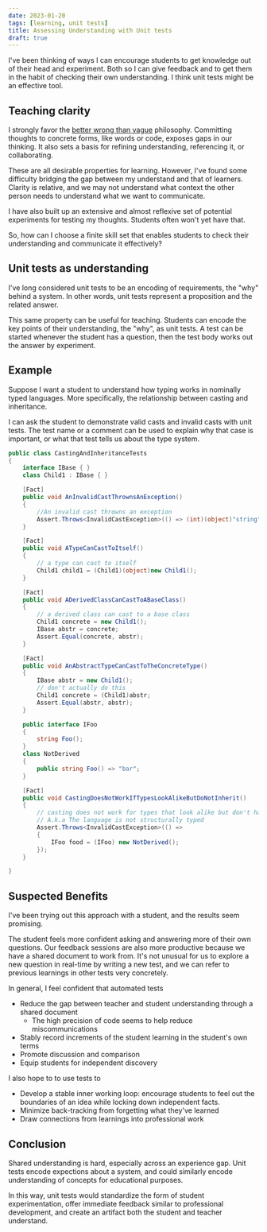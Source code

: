 ```yaml
---
date: 2023-01-20
tags: [learning, unit tests]
title: Assessing Understanding with Unit tests
draft: true
---
```


I've been thinking of ways I can encourage students to get knowledge out of their head and experiment. Both so I can give feedback and to get them in the habit of checking their own understanding. I think unit tests might be an effective tool.
<!--more-->

## Teaching clarity
I strongly favor the [better wrong than vague](../posts/Whats-Your-Duck-V2/2022-06-16-1-Software-as-Clarity.md) philosophy. Committing thoughts to concrete forms, like words or code, exposes gaps in our thinking. It also sets a basis for refining understanding, referencing it, or collaborating.

These are all desirable properties for learning. However, I've found some difficulty bridging the gap between my understand and that of learners. Clarity is relative, and we may not understand what context the other person needs to understand what we want to communicate. 

I have also built up an extensive and almost reflexive set of potential experiments for testing my thoughts. Students often won't yet have that.

So, how can I choose a finite skill set that enables students to check their understanding and communicate it effectively?

## Unit tests as understanding

I've long considered unit tests to be an encoding of requirements, the "why" behind a system. In other words, unit tests represent a proposition and the related answer.

This same property can be useful for teaching. Students can encode the key points of their understanding, the "why", as unit tests. A test can be started whenever the student has a question, then the test body works out the answer by experiment.

## Example

Suppose I want a student to understand how typing works in nominally typed languages. More specifically, the relationship between casting and inheritance.

I can ask the student to demonstrate valid casts and invalid casts with unit tests. The test name or a comment can be used to explain why that case is important, or what that test tells us about the type system.

```cs
public class CastingAndInheritanceTests
{
    interface IBase { }
    class Child1 : IBase { }

    [Fact]
    public void AnInvalidCastThrownsAnException()
    {
        //An invalid cast throwns an exception
        Assert.Throws<InvalidCastException>(() => (int)(object)"string");
    }

    [Fact]
    public void ATypeCanCastToItself()
    {
        // a type can cast to itself
        Child1 child1 = (Child1)(object)new Child1();
    }

    [Fact]
    public void ADerivedClassCanCastToABaseClass()
    {
        // a derived class can cast to a base class
        Child1 concrete = new Child1();
        IBase abstr = concrete;
        Assert.Equal(concrete, abstr);
    }

    [Fact]
    public void AnAbstractTypeCanCastToTheConcreteType()
    {
        IBase abstr = new Child1();
        // don't actually do this
        Child1 concrete = (Child1)abstr; 
        Assert.Equal(abstr, abstr);
    }

    public interface IFoo
    {
        string Foo();
    }
    class NotDerived
    {
        public string Foo() => "bar";
    }

    [Fact]
    public void CastingDoesNotWorkIfTypesLookAlikeButDoNotInherit()
    {
        // casting does not work for types that look alike but don't have an inheritance relationship
        // A.k.a The language is not structurally typed
        Assert.Throws<InvalidCastException>(() =>
        {
            IFoo food = (IFoo) new NotDerived();
        });
    }

}
```

## Suspected Benefits

I've been trying out this approach with a student, and the results seem promising.

The student feels more confident asking and answering more of their own questions.
Our feedback sessions are also more productive because we have a shared document to work from. It's not unusual for us to explore a new question in real-time by writing a new test, and we can refer to previous learnings in other tests very concretely.

<!-- Unit tests encode expectations, so they encourage students to always keep the goals of a concept in mind. -->

In general, I feel confident that automated tests 
- Reduce the gap between teacher and student understanding through a shared document
  - The high precision of code seems to help reduce miscommunications
- Stably record increments of the student learning in the student's own terms
- Promote discussion and comparison
- Equip students for independent discovery

I also hope to to use tests to 
- Develop a stable inner working loop: encourage students to feel out the boundaries of an idea while locking down independent facts. 
- Minimize back-tracking from forgetting what they've learned
- Draw connections from learnings into professional work

## Conclusion

Shared understanding is hard, especially across an experience gap.
Unit tests encode expections about a system, and could similarly encode understanding of concepts for educational purposes.

In this way, unit tests would standardize the form of student experimentation, offer immediate feedback similar to professional development, and create an artifact both the student and teacher understand.